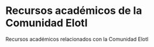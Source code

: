 # Recursos académicos de la Comunidad Elotl
Recursos académicos relacionados con la Comunidad Elotl
